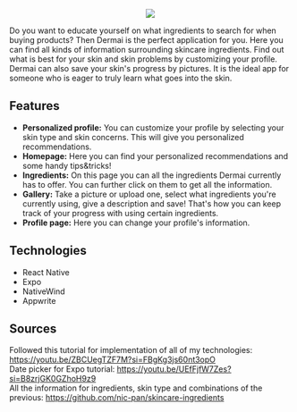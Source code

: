 <p align="center">
  <img src="https://github.com/InesFrederickx/Dermai/assets/91268819/50048943-e8bd-49e5-9c5f-7d07f0f97ccb" />
</p>
Do you want to educate yourself on what ingredients to search for when buying products? Then Dermai is the perfect application for you. Here you can find all kinds of information surrounding skincare ingredients. Find out what is best for your skin and skin problems by customizing your profile. Dermai can also save your skin's progress by pictures. It is the ideal app for someone who is eager to truly learn what goes into the skin.

## Features
- **Personalized profile:** You can customize your profile by selecting your skin type and skin concerns. This will give you personalized recommendations.
- **Homepage:** Here you can find your personalized recommendations and some handy tips&tricks!
- **Ingredients:** On this page you can all the ingredients Dermai currently has to offer. You can further click on them to get all the information.
- **Gallery:** Take a picture or upload one, select what ingredients you're currently using, give a description and save! That's how you can keep track of your progress with using certain ingredients.
- **Profile page:** Here you can change your profile's information.

## Technologies
- React Native
- Expo
- NativeWind
- Appwrite

## Sources
Followed this tutorial for implementation of all of my technologies: https://youtu.be/ZBCUegTZF7M?si=FBgKg3js60nt3opO<br/>
Date picker for Expo tutorial: https://youtu.be/UEfFjfW7Zes?si=B8zrjGK0GZhoH9z9<br/>
All the information for ingredients, skin type and combinations of the previous: https://github.com/nic-pan/skincare-ingredients<br/>
